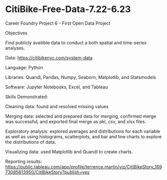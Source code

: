 # CitiBike-Free-Data-7.22-6.23
Career Foundry Project 6 - First Open Data Project

Objectives

Find publicly availible data to conduct a both spatial and time-series analyses.

Data: https://citibikenyc.com/system-data

Language: Python

Libraries: Quandl, Pandas, Numpy, Seaborn, Matplotlib, and Statsmodels

Software: Jupyter Notebooks, Excel, and Tableau

Skills Demonstrated:

Cleaning data: found and resolved missing values

Merging data:
selected and prepared data for merging, confirmed merge was successful, and exported final merge as pkl, csv, and xlsx files.

Exploratory analysis:
explored averages and distributions for each variable as well as using histograms, scatterplots, and bar and line charts to explore the distributions of data.

Visualizing data:
used Matplotlib and Quandl to create charts.

Reporting results:
https://public.tableau.com/app/profile/terrence.martin/viz/CitiBikeStory_16973085613950/CitiBikeStory?publish=yes
